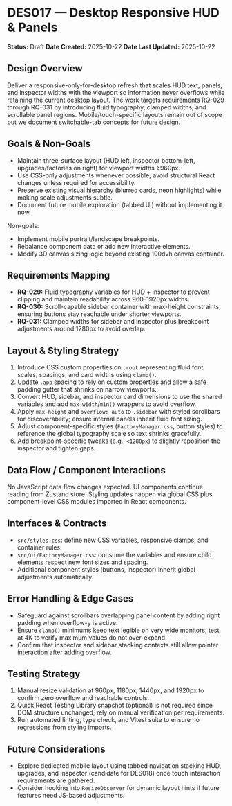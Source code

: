 # DES017 — Desktop Responsive HUD & Panels

**Status:** Draft
**Date Created:** 2025-10-22
**Date Last Updated:** 2025-10-22

## Design Overview

Deliver a responsive-only-for-desktop refresh that scales HUD text, panels, and inspector widths with the viewport so information never overflows while retaining the current desktop layout. The work targets requirements RQ-029 through RQ-031 by introducing fluid typography, clamped widths, and scrollable panel regions. Mobile/touch-specific layouts remain out of scope but we document switchable-tab concepts for future design.

## Goals & Non-Goals

- Maintain three-surface layout (HUD left, inspector bottom-left, upgrades/factories on right) for viewport widths ≥960px.
- Use CSS-only adjustments whenever possible; avoid structural React changes unless required for accessibility.
- Preserve existing visual hierarchy (blurred cards, neon highlights) while making scale adjustments subtle.
- Document future mobile exploration (tabbed UI) without implementing it now.

Non-goals:

- Implement mobile portrait/landscape breakpoints.
- Rebalance component data or add new interactive elements.
- Modify 3D canvas sizing logic beyond existing 100dvh canvas container.

## Requirements Mapping

- **RQ-029:** Fluid typography variables for HUD + inspector to prevent clipping and maintain readability across 960–1920px widths.
- **RQ-030:** Scroll-capable sidebar container with max-height constraints, ensuring buttons stay reachable under shorter viewports.
- **RQ-031:** Clamped widths for sidebar and inspector plus breakpoint adjustments around 1280px to avoid overlap.

## Layout & Styling Strategy

1. Introduce CSS custom properties on `:root` representing fluid font scales, spacings, and card widths using `clamp()`.
2. Update `.app` spacing to rely on custom properties and allow a safe padding gutter that shrinks on narrow viewports.
3. Convert HUD, sidebar, and inspector card dimensions to use the shared variables and add `max-width`/`min()` wrappers to avoid overflow.
4. Apply `max-height` and `overflow: auto` to `.sidebar` with styled scrollbars for discoverability; ensure internal panels inherit fluid font sizing.
5. Adjust component-specific styles (`FactoryManager.css`, button styles) to reference the global typography scale so text shrinks gracefully.
6. Add breakpoint-specific tweaks (e.g., `<1280px`) to slightly reposition the inspector and tighten gaps.

## Data Flow / Component Interactions

No JavaScript data flow changes expected. UI components continue reading from Zustand store. Styling updates happen via global CSS plus component-level CSS modules imported in React components.

## Interfaces & Contracts

- `src/styles.css`: define new CSS variables, responsive clamps, and container rules.
- `src/ui/FactoryManager.css`: consume the variables and ensure child elements respect new font sizes and spacing.
- Additional component styles (buttons, inspector) inherit global adjustments automatically.

## Error Handling & Edge Cases

- Safeguard against scrollbars overlapping panel content by adding right padding when overflow-y is active.
- Ensure `clamp()` minimums keep text legible on very wide monitors; test at 4K to verify maximum values do not over-expand.
- Confirm that inspector and sidebar stacking contexts still allow pointer interaction after adding overflow.

## Testing Strategy

1. Manual resize validation at 960px, 1180px, 1440px, and 1920px to confirm zero overflow and reachable controls.
2. Quick React Testing Library snapshot (optional) is not required since DOM structure unchanged; rely on manual verification per requirements.
3. Run automated linting, type check, and Vitest suite to ensure no regressions from styling imports.

## Future Considerations

- Explore dedicated mobile layout using tabbed navigation stacking HUD, upgrades, and inspector (candidate for DES018) once touch interaction requirements are gathered.
- Consider hooking into `ResizeObserver` for dynamic layout hints if future features need JS-based adjustments.
